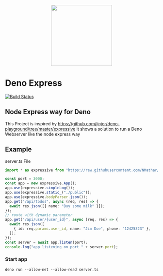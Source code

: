 <div align="center">
    <img src="example/public/img/deno-express.png" width="200px"</img> 
</div>

# Deno Express

[![Build Status](https://github.com/NMathar/deno-express/workflows/CI/badge.svg?branch=master)](https://github.com/NMathar/deno-express/actions)

## Node Express way for Deno

This Project is inspired by https://github.com/jinjor/deno-playground/tree/master/expressive it shows a solution to run a Deno Webserver like the node express way

## Example

server.ts File

```typescript
import * as expressive from "https://raw.githubusercontent.com/NMathar/deno-express/master/mod.ts";

const port = 3000;
const app = new expressive.App();
app.use(expressive.simpleLog());
app.use(expressive.static_("./public"));
app.use(expressive.bodyParser.json());
app.get("/api/todos", async (req, res) => {
  await res.json([{ name: "Buy some milk" }]);
});
// route with dynamic parameter
app.get("/api/user/{user_id}", async (req, res) => {
  await res.json([
    { id: req.params.user_id, name: "Jim Doe", phone: "12425323" },
  ]);
});
const server = await app.listen(port);
console.log("app listening on port " + server.port);
```

### Start app

`deno run --allow-net --allow-read server.ts`
